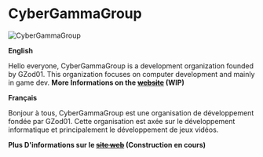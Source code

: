 # CyberGammaGroup
![CyberGammaGroup](https://api.gzod01.fr/cggicon.gif)

**English**

Hello everyone,
CyberGammaGroup is a development organization founded by GZod01.
This organization focuses on computer development and mainly in game dev.
**More Informations on the ~~[website](https://gzod01.fr/cybergammagroup&lang=en)~~ (WIP)**

**Français**

Bonjour à tous,
CyberGammaGroup est une organisation de développement fondée par GZod01.
Cette organisation est axée sur le développement informatique et principalement le développement de jeux vidéos.



**Plus D'informations sur le ~~[site web](https://gzod01.fr/cybergammagroup)~~ (Construction en cours)**

